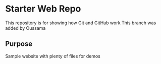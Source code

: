 # Starter Web Repo

This repository is for showing how Git and GitHub work
This branch was added by Oussama
## Purpose

Sample website with plenty of files for demos
